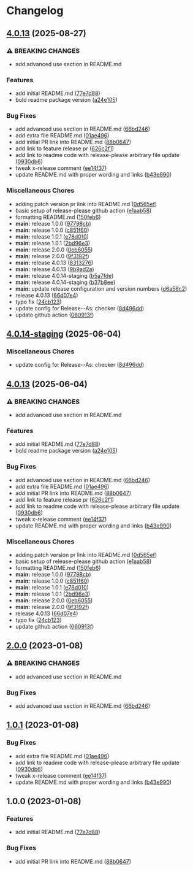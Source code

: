 # Changelog

## [4.0.13](https://github.com/clspeter/expo-release-please-example/compare/v4.1.5-staging...v4.0.13) (2025-08-27)


### ⚠ BREAKING CHANGES

* add advanced use section in README.md

### Features

* add initial README.md ([77e7d88](https://github.com/clspeter/expo-release-please-example/commit/77e7d8885c84a69f6d016624dd4e674cd084c8a2))
* bold readme package version ([a24e105](https://github.com/clspeter/expo-release-please-example/commit/a24e10535334955b58d5bb7a2e4ddfb4c3225056))


### Bug Fixes

* add advanced use section in README.md ([66bd246](https://github.com/clspeter/expo-release-please-example/commit/66bd24635f00642d221cb19211fe63048ac29cbf))
* add extra file README.md ([01ae496](https://github.com/clspeter/expo-release-please-example/commit/01ae4968adb0b6029096718e154de34ac366e31b))
* add initial PR link into README.md ([88b0647](https://github.com/clspeter/expo-release-please-example/commit/88b0647518f0b74950051c2760a93f5cb4ff0039))
* add link to feature release pr ([626c2f1](https://github.com/clspeter/expo-release-please-example/commit/626c2f1383d651b25742c146c037c3e6f1e9b73a))
* add link to readme code with release-please arbitrary file update ([0930db6](https://github.com/clspeter/expo-release-please-example/commit/0930db6ce13f8a2257f797f82dcb285bbc374ab1))
* tweak x-release comment ([ee14f37](https://github.com/clspeter/expo-release-please-example/commit/ee14f370548bcb4f7f61a9f317012cf428c9352e))
* update README.md with proper wording and links ([b43e990](https://github.com/clspeter/expo-release-please-example/commit/b43e990d7e8f4cae779e3a56f145c6c80d48735c))


### Miscellaneous Chores

* adding patch version pr link into README.md ([0d565ef](https://github.com/clspeter/expo-release-please-example/commit/0d565ef8a450aec8fe2452d9887efa783f0cd89f))
* basic setup of release-please github action ([e1aab58](https://github.com/clspeter/expo-release-please-example/commit/e1aab588be0562fb6e59d91e6d2194598d7bda1c))
* formatting README.md ([150feb6](https://github.com/clspeter/expo-release-please-example/commit/150feb68ef82fe5f11a5cd512a0373f167af475b))
* **main:** release 1.0.0 ([97798cb](https://github.com/clspeter/expo-release-please-example/commit/97798cba3fc878a676ec9b8d91dd4ef53ad648ff))
* **main:** release 1.0.0 ([c851f60](https://github.com/clspeter/expo-release-please-example/commit/c851f60fdb75741cdf42304b6c330d80e82116f6))
* **main:** release 1.0.1 ([e78d010](https://github.com/clspeter/expo-release-please-example/commit/e78d010267fe3e699cdf254c3a2f3eb38cd24038))
* **main:** release 1.0.1 ([2bd96e3](https://github.com/clspeter/expo-release-please-example/commit/2bd96e3b0b94409809362a804f086351f2083497))
* **main:** release 2.0.0 ([0eb6055](https://github.com/clspeter/expo-release-please-example/commit/0eb6055065157ea391003f8a364f5ef22067a28a))
* **main:** release 2.0.0 ([9f3192f](https://github.com/clspeter/expo-release-please-example/commit/9f3192f9c29d3dc81375ff76fba00054964f238f))
* **main:** release 4.0.13 ([8313276](https://github.com/clspeter/expo-release-please-example/commit/831327679cc5ed669a2f65e68b6d6ce48998751f))
* **main:** release 4.0.13 ([9b9ad2a](https://github.com/clspeter/expo-release-please-example/commit/9b9ad2a4e4ec4831c84e9128978bbd08a6e409e7))
* **main:** release 4.0.14-staging ([b5a7fde](https://github.com/clspeter/expo-release-please-example/commit/b5a7fdef6985918a2eae1a4d2f18fbe393044c95))
* **main:** release 4.0.14-staging ([b37b8ee](https://github.com/clspeter/expo-release-please-example/commit/b37b8ee15ce9a49273007d3f78d958e51edb0bdc))
* **main:** update release configuration and version numbers ([d6a56c2](https://github.com/clspeter/expo-release-please-example/commit/d6a56c207e5aefdf5dd748bf56da7f8052d02a06))
* release 4.0.13 ([66d07e4](https://github.com/clspeter/expo-release-please-example/commit/66d07e459b1f08c3b05f063597f5745109a7517d))
* typo fix ([24cb123](https://github.com/clspeter/expo-release-please-example/commit/24cb1233c0df64c3f129bc1dff4dc633fbfc11c7))
* update config for Release--As: checker ([8d496dd](https://github.com/clspeter/expo-release-please-example/commit/8d496ddf497d29034c1d1acc730960deebbcba58))
* update github action ([060913f](https://github.com/clspeter/expo-release-please-example/commit/060913fa2d263e459f4b4e3d29f489b7975d4b58))

## [4.0.14-staging](https://github.com/clspeter/expo-release-please-example/compare/v4.0.13...v4.0.14-staging) (2025-06-04)


### Miscellaneous Chores

* update config for Release--As: checker ([8d496dd](https://github.com/clspeter/expo-release-please-example/commit/8d496ddf497d29034c1d1acc730960deebbcba58))

## [4.0.13](https://github.com/clspeter/expo-release-please-example/compare/v4.0.13...v4.0.13) (2025-06-04)


### ⚠ BREAKING CHANGES

* add advanced use section in README.md

### Features

* add initial README.md ([77e7d88](https://github.com/clspeter/expo-release-please-example/commit/77e7d8885c84a69f6d016624dd4e674cd084c8a2))
* bold readme package version ([a24e105](https://github.com/clspeter/expo-release-please-example/commit/a24e10535334955b58d5bb7a2e4ddfb4c3225056))


### Bug Fixes

* add advanced use section in README.md ([66bd246](https://github.com/clspeter/expo-release-please-example/commit/66bd24635f00642d221cb19211fe63048ac29cbf))
* add extra file README.md ([01ae496](https://github.com/clspeter/expo-release-please-example/commit/01ae4968adb0b6029096718e154de34ac366e31b))
* add initial PR link into README.md ([88b0647](https://github.com/clspeter/expo-release-please-example/commit/88b0647518f0b74950051c2760a93f5cb4ff0039))
* add link to feature release pr ([626c2f1](https://github.com/clspeter/expo-release-please-example/commit/626c2f1383d651b25742c146c037c3e6f1e9b73a))
* add link to readme code with release-please arbitrary file update ([0930db6](https://github.com/clspeter/expo-release-please-example/commit/0930db6ce13f8a2257f797f82dcb285bbc374ab1))
* tweak x-release comment ([ee14f37](https://github.com/clspeter/expo-release-please-example/commit/ee14f370548bcb4f7f61a9f317012cf428c9352e))
* update README.md with proper wording and links ([b43e990](https://github.com/clspeter/expo-release-please-example/commit/b43e990d7e8f4cae779e3a56f145c6c80d48735c))


### Miscellaneous Chores

* adding patch version pr link into README.md ([0d565ef](https://github.com/clspeter/expo-release-please-example/commit/0d565ef8a450aec8fe2452d9887efa783f0cd89f))
* basic setup of release-please github action ([e1aab58](https://github.com/clspeter/expo-release-please-example/commit/e1aab588be0562fb6e59d91e6d2194598d7bda1c))
* formatting README.md ([150feb6](https://github.com/clspeter/expo-release-please-example/commit/150feb68ef82fe5f11a5cd512a0373f167af475b))
* **main:** release 1.0.0 ([97798cb](https://github.com/clspeter/expo-release-please-example/commit/97798cba3fc878a676ec9b8d91dd4ef53ad648ff))
* **main:** release 1.0.0 ([c851f60](https://github.com/clspeter/expo-release-please-example/commit/c851f60fdb75741cdf42304b6c330d80e82116f6))
* **main:** release 1.0.1 ([e78d010](https://github.com/clspeter/expo-release-please-example/commit/e78d010267fe3e699cdf254c3a2f3eb38cd24038))
* **main:** release 1.0.1 ([2bd96e3](https://github.com/clspeter/expo-release-please-example/commit/2bd96e3b0b94409809362a804f086351f2083497))
* **main:** release 2.0.0 ([0eb6055](https://github.com/clspeter/expo-release-please-example/commit/0eb6055065157ea391003f8a364f5ef22067a28a))
* **main:** release 2.0.0 ([9f3192f](https://github.com/clspeter/expo-release-please-example/commit/9f3192f9c29d3dc81375ff76fba00054964f238f))
* release 4.0.13 ([66d07e4](https://github.com/clspeter/expo-release-please-example/commit/66d07e459b1f08c3b05f063597f5745109a7517d))
* typo fix ([24cb123](https://github.com/clspeter/expo-release-please-example/commit/24cb1233c0df64c3f129bc1dff4dc633fbfc11c7))
* update github action ([060913f](https://github.com/clspeter/expo-release-please-example/commit/060913fa2d263e459f4b4e3d29f489b7975d4b58))

## [2.0.0](https://github.com/dmi3y/expo-release-please-example/compare/v1.0.1...v2.0.0) (2023-01-08)


### ⚠ BREAKING CHANGES

* add advanced use section in README.md

### Bug Fixes

* add advanced use section in README.md ([66bd246](https://github.com/dmi3y/expo-release-please-example/commit/66bd24635f00642d221cb19211fe63048ac29cbf))

## [1.0.1](https://github.com/dmi3y/expo-release-please-example/compare/v1.0.0...v1.0.1) (2023-01-08)


### Bug Fixes

* add extra file README.md ([01ae496](https://github.com/dmi3y/expo-release-please-example/commit/01ae4968adb0b6029096718e154de34ac366e31b))
* add link to readme code with release-please arbitrary file update ([0930db6](https://github.com/dmi3y/expo-release-please-example/commit/0930db6ce13f8a2257f797f82dcb285bbc374ab1))
* tweak x-release comment ([ee14f37](https://github.com/dmi3y/expo-release-please-example/commit/ee14f370548bcb4f7f61a9f317012cf428c9352e))
* update README.md with proper wording and links ([b43e990](https://github.com/dmi3y/expo-release-please-example/commit/b43e990d7e8f4cae779e3a56f145c6c80d48735c))

## 1.0.0 (2023-01-08)


### Features

* add initial README.md ([77e7d88](https://github.com/dmi3y/expo-release-please-example/commit/77e7d8885c84a69f6d016624dd4e674cd084c8a2))


### Bug Fixes

* add initial PR link into README.md ([88b0647](https://github.com/dmi3y/expo-release-please-example/commit/88b0647518f0b74950051c2760a93f5cb4ff0039))
